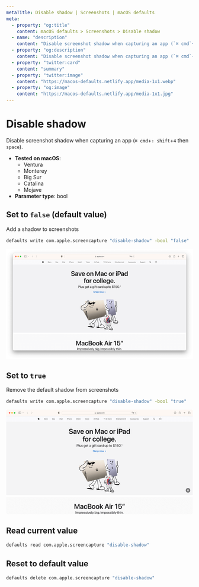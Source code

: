 ```yaml
---
metaTitle: Disable shadow | Screenshots | macOS defaults
meta:
  - property: "og:title"
    content: macOS defaults > Screenshots > Disable shadow
  - name: "description"
    content: "Disable screenshot shadow when capturing an app (`⌘ cmd`+`⇧ shift`+`4` then `space`)."
  - property: "og:description"
    content: "Disable screenshot shadow when capturing an app (`⌘ cmd`+`⇧ shift`+`4` then `space`)."
  - property: "twitter:card"
    content: "summary"
  - property: "twitter:image"
    content: "https://macos-defaults.netlify.app/media-1x1.webp"
  - property: "og:image"
    content: "https://macos-defaults.netlify.app/media-1x1.jpg"
---
```

# Disable shadow

Disable screenshot shadow when capturing an app (`⌘ cmd`+`⇧ shift`+`4` then `space`).

<!-- break lists -->

- **Tested on macOS**:
  * Ventura
  * Monterey
  * Big Sur
  * Catalina
  * Mojave
- **Parameter type**: bool

## Set to `false` (default value)

Add a shadow to screenshots

```bash
defaults write com.apple.screencapture "disable-shadow" -bool "false" 
```
<img
  src="./screenshots-disable-shadow-false.png"
  alt="Example output with value set to false"
  width="740" height="574" style="height: auto"
/>

## Set to `true`

Remove the default shadow from screenshots

```bash
defaults write com.apple.screencapture "disable-shadow" -bool "true" 
```
<img
  src="./screenshots-disable-shadow-true.png"
  alt="Example output with value set to true"
  width="740" height="550" style="height: auto"
/>

## Read current value
```bash
defaults read com.apple.screencapture "disable-shadow"
```

## Reset to default value
```bash
defaults delete com.apple.screencapture "disable-shadow"
```
